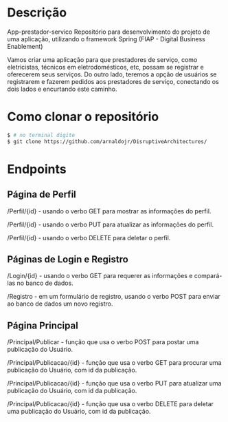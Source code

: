 # Descrição

App-prestador-servico
Repositório para desenvolvimento do projeto de uma aplicação, utilizando o framework Spring (FIAP - Digital Business Enablement)

Vamos criar uma aplicação para que prestadores de serviço, como eletricistas, técnicos em eletrodomésticos, etc, possam se registrar e oferecerem seus serviços.
Do outro lado, teremos a opção de usuários se registrarem e fazerem pedidos aos prestadores de serviço, conectando os dois lados e encurtando este caminho.


# Como clonar o repositório

``` bash
$ # no terminal digite
$ git clone https://github.com/arnaldojr/DisruptiveArchitectures/

```


# Endpoints

## Página de Perfil
/Perfil/{id} - usando o verbo GET para mostrar as informações do perfil.

/Perfil/{id} - usando o verbo PUT para atualizar as informações do perfil.

/Perfil/{id} - usando o verbo DELETE para deletar o perfil.

## Páginas de Login e Registro
/Login/{id} -  usando o verbo GET para requerer as informações e compará-las no banco de dados.

/Registro - em um formulário de registro, usando o verbo POST para enviar ao banco de dados um novo registro.

## Página Principal
/Principal/Publicar - função que usa o verbo POST para postar uma publicação do Usuário.

/Principal/Publicacao/{id} - função que usa o verbo GET para procurar uma publicação do Usuário, com id da publicação.

/Principal/Publicacao/{id} - função que usa o verbo PUT para atualizar uma publicação do Usuário, com id da publicação.

/Principal/Publicacao/{id} - função que usa o verbo DELETE para deletar uma publicação do Usuário, com id da publicação.
